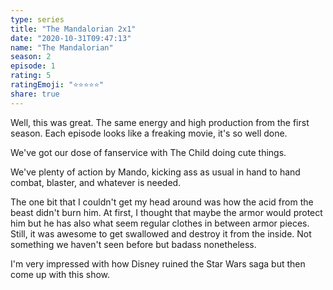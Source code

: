 ```yaml
---
type: series
title: "The Mandalorian 2x1"
date: "2020-10-31T09:47:13"
name: "The Mandalorian"
season: 2
episode: 1
rating: 5
ratingEmoji: "⭐️⭐️⭐️⭐️⭐️"
share: true
---
```


Well, this was great. The same energy and high production from the first season. Each episode looks like a freaking movie, it's so well done.

We've got our dose of fanservice with The Child doing cute things.

We've plenty of action by Mando, kicking ass as usual in hand to hand combat, blaster, and whatever is needed.

The one bit that I couldn't get my head around was how the acid from the beast didn't burn him. At first, I thought that maybe the armor would protect him but he has also what seem regular clothes in between armor pieces. Still, it was awesome to get swallowed and destroy it from the inside. Not something we haven't seen before but badass nonetheless.

I'm very impressed with how Disney ruined the Star Wars saga but then come up with this show.
